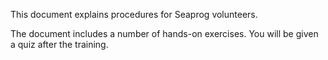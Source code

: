 This document explains procedures for Seaprog volunteers.

The document includes a number of hands-on exercises. You will be given a quiz after the training.
